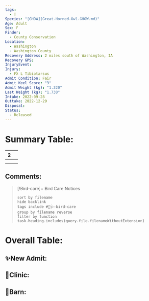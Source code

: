 ```yaml
---
tags:
  - 🦅
Species: "[GHOW](Great-Horned-Owl-GHOW.md)"
Age: Adult
Sex: F
Finder:
  - County Conservation
Location:
  - Washington
  - Washington County
Recovery Address: 2 miles south of Washington, IA
Recovery GPS: 
InjuryEvent: 
Injury:
  - FX L Tibiotarsus
Admit Condition: Fair
Admit Keel Score: "3"
Admit Weight (kg): "1.320"
Last Weight (kg): "1.730"
Intake: 2022-09-28
Outtake: 2022-12-29
Disposal: 
Status:
  - Released
---
```


# Summary Table:

<div><table class="dataview table-view-table"><thead class="table-view-thead"><tr class="table-view-tr-header"><th class="table-view-th"><span></span><span class="dataview small-text">2</span></th><th class="table-view-th"><span></span></th></tr></thead><tbody class="table-view-tbody"><tr><td><span></span></td><td><span></span></td></tr><tr><td><span></span></td><td><span></span></td></tr></tbody></table></div>

## Comments:

> [!Bird-care]+ Bird Care Notices
>   ```tasks 
>   sort by filename
>   hide backlink
>   tags include #🦅🩺-bird-care 
>   group by filename reverse
>   filter by function task.heading.includes(query.file.filenameWithoutExtension)
>   ```

# Overall Table:

## ✨New Admit:



## 🏥Clinic:



## 🏡Barn:


